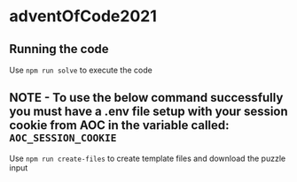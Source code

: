# adventOfCode2021

## Running the code

Use `npm run solve` to execute the code

## NOTE - To use the below command successfully you must have a .env file setup with your session cookie from AOC in the variable called: `AOC_SESSION_COOKIE`

Use `npm run create-files` to create template files and download the puzzle input
